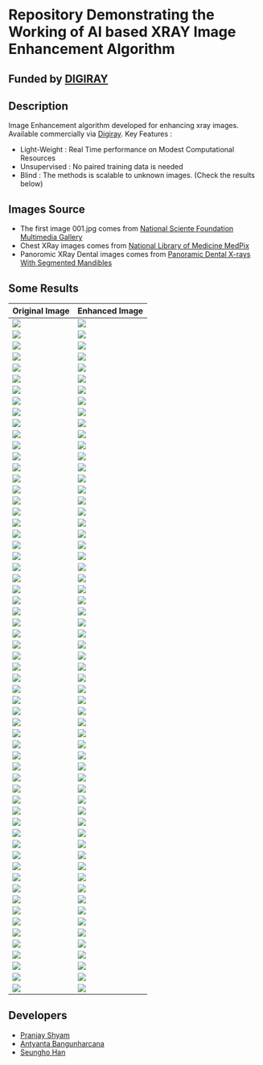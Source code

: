 # Repository Demonstrating the Working of AI based XRAY Image Enhancement Algorithm 
## Funded by [DIGIRAY](http://m.digiray.co.kr/page/page29)

## Description
Image Enhancement algorithm developed for enhancing xray images. Available commercially via [Digiray]().
Key Features : 
* Light-Weight : Real Time performance on Modest Computational Resources
* Unsupervised : No paired training data is needed
* Blind : The methods is scalable to unknown images. (Check the results below)

## Images Source
* The first image 001.jpg comes from [National Sciente Foundation Multimedia Gallery](https://www.nsf.gov/news/mmg/mmg_disp.jsp?med_id=52110)
* Chest XRay images comes from [National Library of Medicine MedPix](https://medpix.nlm.nih.gov/home)
* Panoromic XRay Dental images comes from [Panoramic Dental X-rays With Segmented Mandibles](https://data.mendeley.com/datasets/hxt48yk462/2)

## Some Results
| Original Image       | Enhanced Image |
| -------------        | ------------- |
| ![](./Images/001.jpg)    | ![](./Enhanced_Images/001.jpg)  |
| ![](./Images/002.jpg)    | ![](./Enhanced_Images/002.jpg)  |
| ![](./Images/003.jpg)    | ![](./Enhanced_Images/003.jpg)  |
| ![](./Images/004.jpg)    | ![](./Enhanced_Images/004.jpg)  |
| ![](./Images/005.jpg)    | ![](./Enhanced_Images/005.jpg)  |
| ![](./Images/006.jpg)    | ![](./Enhanced_Images/006.jpg)  |
| ![](./Images/007.jpg)    | ![](./Enhanced_Images/007.jpg)  |
| ![](./Images/008.jpg)    | ![](./Enhanced_Images/008.jpg)  |
| ![](./Images/009.jpg)    | ![](./Enhanced_Images/009.jpg)  |
| ![](./Images/010.jpg)    | ![](./Enhanced_Images/010.jpg)  |
| ![](./Images/011.jpg)    | ![](./Enhanced_Images/011.jpg)  |
| ![](./Images/012.jpg)    | ![](./Enhanced_Images/012.jpg)  |
| ![](./Images/013.jpg)    | ![](./Enhanced_Images/013.jpg)  |
| ![](./Images/014.jpg)    | ![](./Enhanced_Images/014.jpg)  |
| ![](./Images/015.jpg)    | ![](./Enhanced_Images/015.jpg)  |
| ![](./Images/016.jpg)    | ![](./Enhanced_Images/016.jpg)  |
| ![](./Images/017.jpg)    | ![](./Enhanced_Images/017.jpg)  |
| ![](./Images/018.jpg)    | ![](./Enhanced_Images/018.jpg)  |
| ![](./Images/019.jpg)    | ![](./Enhanced_Images/019.jpg)  |
| ![](./Images/020.jpg)    | ![](./Enhanced_Images/020.jpg)  |
| ![](./Images/021.jpg)    | ![](./Enhanced_Images/021.jpg)  |
| ![](./Images/022.jpg)    | ![](./Enhanced_Images/022.jpg)  |
| ![](./Images/023.jpg)    | ![](./Enhanced_Images/023.jpg)  |
| ![](./Images/024.jpg)    | ![](./Enhanced_Images/024.jpg)  |
| ![](./Images/025.jpg)    | ![](./Enhanced_Images/025.jpg)  |
| ![](./Images/026.jpg)    | ![](./Enhanced_Images/026.jpg)  |
| ![](./Images/027.jpg)    | ![](./Enhanced_Images/027.jpg)  |
| ![](./Images/028.jpg)    | ![](./Enhanced_Images/028.jpg)  |
| ![](./Images/029.jpg)    | ![](./Enhanced_Images/029.jpg)  |
| ![](./Images/030.jpg)    | ![](./Enhanced_Images/030.jpg)  |
| ![](./Images/1.jpg)    | ![](./Enhanced_Images/1.jpg)  |
| ![](./Images/10.jpg)    | ![](./Enhanced_Images/10.jpg)  |
| ![](./Images/107.jpg)    | ![](./Enhanced_Images/107.jpg)  |
| ![](./Images/11.jpg)    | ![](./Enhanced_Images/11.jpg)  |
| ![](./Images/12.jpg)    | ![](./Enhanced_Images/12.jpg)  |
| ![](./Images/13.jpg)    | ![](./Enhanced_Images/13.jpg)  |
| ![](./Images/14.jpg)    | ![](./Enhanced_Images/14.jpg)  |
| ![](./Images/15.jpg)    | ![](./Enhanced_Images/15.jpg)  |
| ![](./Images/16.jpg)    | ![](./Enhanced_Images/16.jpg)  |
| ![](./Images/17.jpg)    | ![](./Enhanced_Images/17.jpg)  |
| ![](./Images/18.jpg)    | ![](./Enhanced_Images/18.jpg)  |
| ![](./Images/19.jpg)    | ![](./Enhanced_Images/19.jpg)  |
| ![](./Images/2.jpg)    | ![](./Enhanced_Images/2.jpg)  |
| ![](./Images/20.jpg)    | ![](./Enhanced_Images/20.jpg)  |
| ![](./Images/21.jpg)    | ![](./Enhanced_Images/21.jpg)  |
| ![](./Images/22.jpg)    | ![](./Enhanced_Images/22.jpg)  |
| ![](./Images/23.jpg)    | ![](./Enhanced_Images/23.jpg)  |
| ![](./Images/24.jpg)    | ![](./Enhanced_Images/24.jpg)  |
| ![](./Images/25.jpg)    | ![](./Enhanced_Images/25.jpg)  |
| ![](./Images/26.jpg)    | ![](./Enhanced_Images/26.jpg)  |
| ![](./Images/27.jpg)    | ![](./Enhanced_Images/27.jpg)  |
| ![](./Images/28.jpg)    | ![](./Enhanced_Images/28.jpg)  |
| ![](./Images/29.jpg)    | ![](./Enhanced_Images/29.jpg)  |
| ![](./Images/3.jpg)    | ![](./Enhanced_Images/3.jpg)  |
| ![](./Images/30.jpg)    | ![](./Enhanced_Images/30.jpg)  |
| ![](./Images/4.jpg)    | ![](./Enhanced_Images/4.jpg)  |
| ![](./Images/5.jpg)    | ![](./Enhanced_Images/5.jpg)  |
| ![](./Images/6.jpg)    | ![](./Enhanced_Images/6.jpg)  |
| ![](./Images/7.jpg)    | ![](./Enhanced_Images/7.jpg)  |
| ![](./Images/8.jpg)    | ![](./Enhanced_Images/8.jpg)  |
| ![](./Images/9.jpg)    | ![](./Enhanced_Images/9.jpg)  |


## Developers

- [Pranjay Shyam](https://pranjay-dev.github.io/)
- [Antyanta Bangunharcana](https://antabangun.github.io/)
- [Seungho Han](http://msc.kaist.ac.kr/page/Students.php#:~:text=Name%20%3A%ED%95%9C%EC%8A%B9%ED%98%B8%20(Han%2C%20Seungho))
